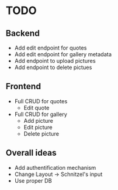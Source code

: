 # TODO
## Backend
* Add edit endpoint for quotes
* Add edit endpoint for gallery metadata
* Add endpoint to upload pictures
* Add endpoint to delete pictues

## Frontend
* Full CRUD for quotes
  * Edit quote
* Full CRUD for gallery
  * Add picture
  * Edit picture
  * Delete picture

## Overall ideas
* Add authentification mechanism
* Change Layout -> Schnitzel's input
* Use proper DB